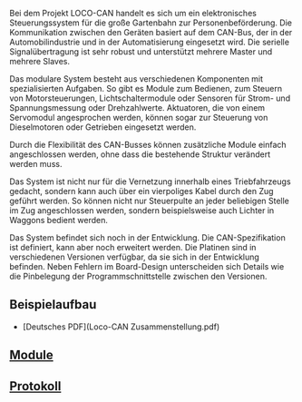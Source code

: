 Bei dem Projekt LOCO-CAN handelt es sich um ein elektronisches Steuerungssystem für die große Gartenbahn zur Personenbeförderung. Die Kommunikation zwischen den Geräten basiert auf dem CAN-Bus, der in der Automobilindustrie und in der Automatisierung eingesetzt wird. Die serielle Signalübertragung ist sehr robust und unterstützt mehrere Master und mehrere Slaves.

Das modulare System besteht aus verschiedenen Komponenten mit spezialisierten Aufgaben. So gibt es Module zum Bedienen, zum Steuern von Motorsteuerungen, Lichtschaltermodule oder Sensoren für Strom- und Spannungsmessung oder Drehzahlwerte. Aktuatoren, die von einem Servomodul angesprochen werden, können sogar zur Steuerung von Dieselmotoren oder Getrieben eingesetzt werden.

Durch die Flexibilität des CAN-Busses können zusätzliche Module einfach angeschlossen werden, ohne dass die bestehende Struktur verändert werden muss.

Das System ist nicht nur für die Vernetzung innerhalb eines Triebfahrzeugs gedacht, sondern kann auch über ein vierpoliges Kabel durch den Zug geführt werden. So können nicht nur Steuerpulte an jeder beliebigen Stelle im Zug angeschlossen werden, sondern beispielsweise auch Lichter in Waggons bedient werden.

Das System befindet sich noch in der Entwicklung. Die CAN-Spezifikation ist definiert, kann aber noch erweitert werden. Die Platinen sind in verschiedenen Versionen verfügbar, da sie sich in der Entwicklung befinden. Neben Fehlern im Board-Design unterscheiden sich Details wie die Pinbelegung der Programmschnittstelle zwischen den Versionen.

## Beispielaufbau

* [Deutsches PDF](Loco-CAN Zusammenstellung.pdf)

## [Module](de.modules.md)

## [Protokoll](de.protocol.md)
